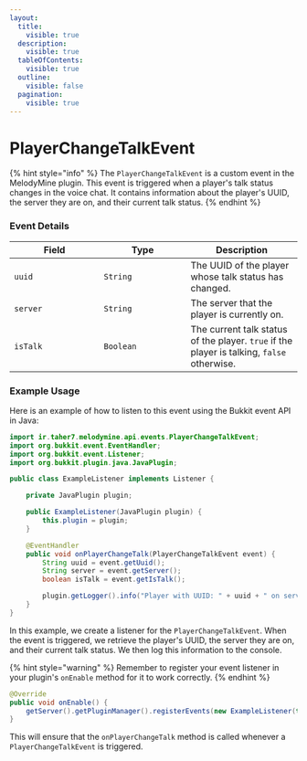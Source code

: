 ```yaml
---
layout:
  title:
    visible: true
  description:
    visible: true
  tableOfContents:
    visible: true
  outline:
    visible: false
  pagination:
    visible: true
---
```


# PlayerChangeTalkEvent

{% hint style="info" %}
The `PlayerChangeTalkEvent` is a custom event in the MelodyMine plugin. This event is triggered when a player's talk status changes in the voice chat. It contains information about the player's UUID, the server they are on, and their current talk status.
{% endhint %}

### Event Details

<table><thead><tr><th width="141">Field</th><th width="136">Type</th><th>Description</th></tr></thead><tbody><tr><td><code>uuid</code></td><td><code>String</code></td><td>The UUID of the player whose talk status has changed.</td></tr><tr><td><code>server</code></td><td><code>String</code></td><td>The server that the player is currently on.</td></tr><tr><td><code>isTalk</code></td><td><code>Boolean</code></td><td>The current talk status of the player. <code>true</code> if the player is talking, <code>false</code> otherwise.</td></tr></tbody></table>

### Example Usage

Here is an example of how to listen to this event using the Bukkit event API in Java:

```java
import ir.taher7.melodymine.api.events.PlayerChangeTalkEvent;
import org.bukkit.event.EventHandler;
import org.bukkit.event.Listener;
import org.bukkit.plugin.java.JavaPlugin;

public class ExampleListener implements Listener {

    private JavaPlugin plugin;

    public ExampleListener(JavaPlugin plugin) {
        this.plugin = plugin;
    }

    @EventHandler
    public void onPlayerChangeTalk(PlayerChangeTalkEvent event) {
        String uuid = event.getUuid();
        String server = event.getServer();
        boolean isTalk = event.getIsTalk();

        plugin.getLogger().info("Player with UUID: " + uuid + " on server: " + server + " has changed their talk status to: " + (isTalk ? "talking" : "not talking"));
    }
}
```

In this example, we create a listener for the `PlayerChangeTalkEvent`. When the event is triggered, we retrieve the player's UUID, the server they are on, and their current talk status. We then log this information to the console.

{% hint style="warning" %}
Remember to register your event listener in your plugin's `onEnable` method for it to work correctly.
{% endhint %}

```java
@Override
public void onEnable() {
    getServer().getPluginManager().registerEvents(new ExampleListener(this), this);
}
```

This will ensure that the `onPlayerChangeTalk` method is called whenever a `PlayerChangeTalkEvent` is triggered.
